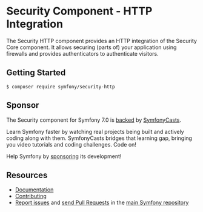 Security Component - HTTP Integration
=====================================

The Security HTTP component provides an HTTP integration of the Security Core
component. It allows securing (parts of) your application using firewalls and
provides authenticators to authenticate visitors.

Getting Started
---------------

```
$ composer require symfony/security-http
```

Sponsor
-------

The Security component for Symfony 7.0 is [backed][1] by [SymfonyCasts][2].

Learn Symfony faster by watching real projects being built and actively coding
along with them. SymfonyCasts bridges that learning gap, bringing you video
tutorials and coding challenges. Code on!

Help Symfony by [sponsoring][3] its development!

Resources
---------

 * [Documentation](https://symfony.com/doc/current/components/security.html)
 * [Contributing](https://symfony.com/doc/current/contributing/index.html)
 * [Report issues](https://github.com/symfony/symfony/issues) and
   [send Pull Requests](https://github.com/symfony/symfony/pulls)
   in the [main Symfony repository](https://github.com/symfony/symfony)

[1]: https://symfony.com/backers
[2]: https://symfonycasts.com
[3]: https://symfony.com/sponsor
